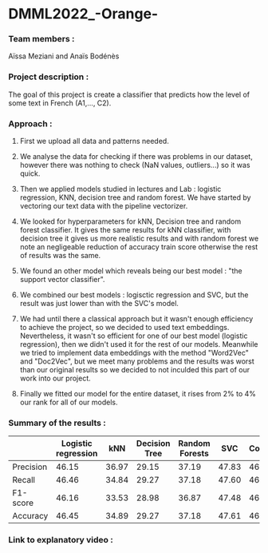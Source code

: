 # DMML2022_-Orange-

### Team members : 
Aïssa Meziani and Anaïs Bodénès

### Project description : 
The goal of this project is create a classifier that predicts how the level of some text in French (A1,..., C2).

### Approach :

1) First we upload all data and patterns needed.

2) We analyse the data for checking if there was problems in our dataset, however there was nothing to check (NaN values, outliers...) so it was quick.

3) Then we applied models studied in lectures and Lab : logistic regression, KNN, decision tree and random forest. We have started by vectoring our text data with the pipeline vectorizer.

4) We looked for hyperparameters for kNN, Decision tree and random forest classifier. It gives the same results for kNN classifier, with decision tree it gives us more realistic results and with random forest we note an negligeable reduction of accuracy train score otherwise the rest of results was the same.

5) We found an other model which reveals being our best model : "the support vector classifier".

6) We combined our best models : logisctic regression and SVC, but the result was just lower than with the SVC's model.

7) We had until there a classical approach but it wasn't enough efficiency to achieve the project, so we decided to used text embeddings.
Nevertheless, it wasn't so efficient for one of our best model (logistic regression), then we didn't used it for the rest of our models.
Meanwhile we tried to implement data embeddings with the method "Word2Vec" and "Doc2Vec", but we meet many problems and the results was worst than our original results so we decided to not inculded this part of our work into our project.

8) Finally we fitted our model for the entire dataset, it rises from 2% to 4% our rank for all of our models.

### Summary of the results :

| | Logistic regression |kNN	| Decision Tree | Random Forests | SVC | Combination |
| ------------- | ------------- |----------| ------------- | ------------- |----------| -------|
| Precision |46.15|36.97| 29.15 | 37.19 |47.83| 46.54|
| Recall |46.46|34.84| 29.27 | 37.18 |47.60| 46.46|
| F1-score | 46.16|33.53| 28.98 | 36.87 |47.48| 46.17|
| Accuracy | 46.45 |34.89| 29.27 | 37.18 |47.61| 46.45|

### Link to explanatory video :
